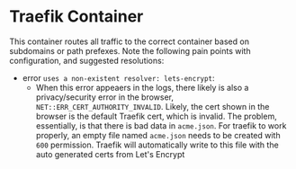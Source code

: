 # Traefik Container

This container routes all traffic to the correct container based on subdomains or path prefexes. Note the following pain points with configuration, and suggested resolutions:

- error `uses a non-existent resolver: lets-encrypt`:
  - When this error appeaers in the logs, there likely is also a privacy/security error in the browser, `NET::ERR_CERT_AUTHORITY_INVALID`. Likely, the cert shown in the browser is the default Traefik cert, which is invalid.  The problem, essentially, is that there is bad data in `acme.json`.  For traefik to work properly, an empty file named `acme.json` needs to be created with `600` permission. Traefik will automatically write to this file with the auto generated certs from Let's Encrypt